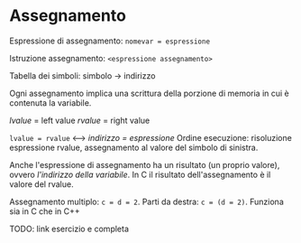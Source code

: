 # Assegnamento
Espressione di assegnamento:
`nomevar = espressione`

Istruzione  assegnamento:
`<espressione assegnamento>`

Tabella dei simboli: simbolo -> indirizzo

Ogni assegnamento implica una scrittura della porzione di memoria in cui è contenuta la variabile.

*lvalue* = left value
*rvalue* = right value

`lvalue = rvalue` <--> _indirizzo = espressione_
Ordine esecuzione: risoluzione espressione rvalue, assegnamento al valore del simbolo di sinistra.

Anche l'espressione di assegnamento ha un risultato (un proprio valore), ovvero *l'indirizzo della variabile*. In C il risultato dell'assegnamento è il valore del rvalue.

Assegnamento multiplo: `c = d = 2`. Parti da destra: `c = (d = 2)`. Funziona sia in C che in C++

TODO: link esercizio e completa
